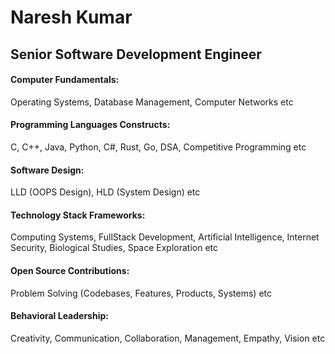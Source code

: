 <h1>Naresh Kumar</h1>
<h2>Senior Software Development Engineer</h2>

<h4>Computer Fundamentals:</h4><p>Operating Systems, Database Management, Computer Networks etc</p>
<h4>Programming Languages Constructs:</h4><p>C, C++, Java, Python, C#, Rust, Go, DSA, Competitive Programming etc</p>
<h4>Software Design:</h4><p>LLD (OOPS Design), HLD (System Design) etc</p>
<h4>Technology Stack Frameworks:</h4><p>Computing Systems, FullStack Development, Artificial Intelligence, Internet Security, Biological Studies, Space Exploration etc</p>
<h4>Open Source Contributions:</h4><p>Problem Solving (Codebases, Features, Products, Systems) etc</p>
<h4>Behavioral Leadership:</h4><p>Creativity, Communication, Collaboration, Management, Empathy, Vision etc</p>

